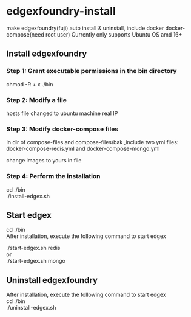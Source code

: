 # edgexfoundry-install
 make edgexfoundry(fuji) auto install & uninstall, include docker docker-compose(need root user)
 Currently only supports Ubuntu OS amd 16+
 
 
## Install edgexfoundry 
### Step 1: Grant executable permissions in the bin directory
chmod -R + x ./bin

### Step 2: Modify a file
hosts file changed to ubuntu machine real IP

### Step 3: Modify docker-compose files 
In dir of compose-files and compose-files/bak ,include two yml files:  
docker-compose-redis.yml and docker-compose-mongo.yml  

change images to yours in file

### Step 4: Perform the installation
cd ./bin  
./install-edgex.sh

## Start edgex
cd ./bin  
After installation, execute the following command to start edgex  

./start-edgex.sh redis  
or  
./start-edgex.sh mongo  

## Uninstall edgexfoundry 
After installation, execute the following command to start edgex  
cd ./bin  
./uninstall-edgex.sh

